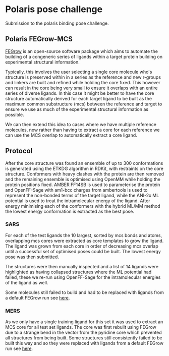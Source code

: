 # Polaris pose challenge

Submission to the polaris binding pose challenge.

## Polaris FEGrow-MCS

[FEGrow](https://github.com/cole-group/FEgrow) is an open-source software package which aims to automate the building of a 
congeneric series of ligands within a target protein building on experimental structural information. 

Typically, this involves the user selecting a single core molecule who's structure is preserved within in a series as the reference and new r-groups and linkers are built 
and refined while holding the core fixed. This however can result in the core being very small to ensure it overlaps with an entire series of diverse ligands. In this case 
it might be better to have the core structure automatically derived for each target ligand to be built as the maximum common substructure (mcs) between the reference and target to
ensure we use as much of the experimental structural information as possible. 

We can then extend this idea to cases where we have multiple reference molecules, now rather than having to extract a core for each reference we can use the MCS overlap to 
automatically extract a core ligand. 

## Protocol

After the core structure was found an ensemble of up to 300 conformations is generated using the ETKDG algorithm in RDKit, with restraints on the core structure. Conformers with 
heavy clashes with the protein are then removed and the remaining ensemble is optimised using OpenMM while holding the protein positions fixed. AMBER FF14SB is used to 
parameterise the protein and OpenFF-Sage with am1-bcc charges from ambertools is used to represent the non-bonded terms of the target ligand, while the ANI-2x ML potential is used 
to treat the intramolecular energy of the ligand. After energy minimising each of the conformers with the hybrid ML/MM method the lowest energy conformation is extracted as the best pose.

### SARS

For each of the test ligands the 10 largest, sorted by mcs bonds and atoms, overlapping mcs cores were extracted as core templates to grow the ligand. The ligand was grown from each core 
in order of decreasing mcs overlap until a successful set of optimised poses could be built. The lowest energy pose was then submitted. 

The structures were then manually inspected and a list of 14 ligands were highlighted as having collapsed structures where the ML potential had failed, these we re-run using OpenFF-Sage for the intramolecular energies 
of the ligand as well. 

Some molecules still failed to build and had to be replaced with ligands from a default FEGrow run see [here](https://github.com/cole-group/polaris-fegrow).

### MERS

As we only have a single training ligand for this set it was used to extract an MCS core for all test set ligands. The core was first rebuilt using FEGrow due to a strange bend 
in the vector from the pyridine core which prevented all structures from being built. Some structures still consistently failed to be built this way and so they 
were replaced with ligands from a default FEGrow run see [here](https://github.com/cole-group/polaris-fegrow).